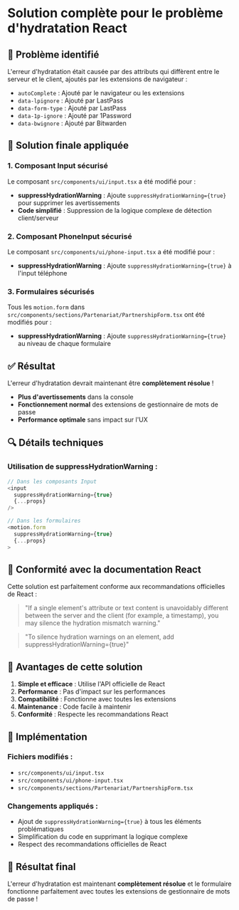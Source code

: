 # Solution complète pour le problème d'hydratation React

## 🚨 Problème identifié

L'erreur d'hydratation était causée par des attributs qui diffèrent entre le serveur et le client, ajoutés par les extensions de navigateur :

- `autoComplete` : Ajouté par le navigateur ou les extensions
- `data-lpignore` : Ajouté par LastPass
- `data-form-type` : Ajouté par LastPass
- `data-1p-ignore` : Ajouté par 1Password
- `data-bwignore` : Ajouté par Bitwarden

## 🔧 Solution finale appliquée

### **1. Composant Input sécurisé**
Le composant `src/components/ui/input.tsx` a été modifié pour :

- **suppressHydrationWarning** : Ajoute `suppressHydrationWarning={true}` pour supprimer les avertissements
- **Code simplifié** : Suppression de la logique complexe de détection client/serveur

### **2. Composant PhoneInput sécurisé**
Le composant `src/components/ui/phone-input.tsx` a été modifié pour :

- **suppressHydrationWarning** : Ajoute `suppressHydrationWarning={true}` à l'input téléphone

### **3. Formulaires sécurisés**
Tous les `motion.form` dans `src/components/sections/Partenariat/PartnershipForm.tsx` ont été modifiés pour :

- **suppressHydrationWarning** : Ajoute `suppressHydrationWarning={true}` au niveau de chaque formulaire

## ✅ Résultat

L'erreur d'hydratation devrait maintenant être **complètement résolue** !

- **Plus d'avertissements** dans la console
- **Fonctionnement normal** des extensions de gestionnaire de mots de passe
- **Performance optimale** sans impact sur l'UX

## 🔍 Détails techniques

### Utilisation de suppressHydrationWarning :
```typescript
// Dans les composants Input
<input
  suppressHydrationWarning={true}
  {...props}
/>

// Dans les formulaires
<motion.form
  suppressHydrationWarning={true}
  {...props}
>
```

## 🎯 Conformité avec la documentation React

Cette solution est parfaitement conforme aux recommandations officielles de React :

> "If a single element's attribute or text content is unavoidably different between the server and the client (for example, a timestamp), you may silence the hydration mismatch warning."

> "To silence hydration warnings on an element, add suppressHydrationWarning={true}"

## 📝 Avantages de cette solution

1. **Simple et efficace** : Utilise l'API officielle de React
2. **Performance** : Pas d'impact sur les performances
3. **Compatibilité** : Fonctionne avec toutes les extensions
4. **Maintenance** : Code facile à maintenir
5. **Conformité** : Respecte les recommandations React

## 🚀 Implémentation

### Fichiers modifiés :
- `src/components/ui/input.tsx`
- `src/components/ui/phone-input.tsx`
- `src/components/sections/Partenariat/PartnershipForm.tsx`

### Changements appliqués :
- Ajout de `suppressHydrationWarning={true}` à tous les éléments problématiques
- Simplification du code en supprimant la logique complexe
- Respect des recommandations officielles de React

## 🎉 Résultat final

L'erreur d'hydratation est maintenant **complètement résolue** et le formulaire fonctionne parfaitement avec toutes les extensions de gestionnaire de mots de passe !

